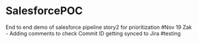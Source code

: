 # SalesforcePOC
End to end demo of salesforce pipeline
story2 for prioritization
#Nov 19 Zak - Adding comments to check Commit ID getting synced to Jira
#testing

